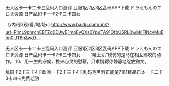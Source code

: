 无人区卡一卡二卡三乱码入口测评
亚服1区2区3区乱码APP下载
ドラえもんのエロま资源
日产乱码卡一卡2卡三卡四女


《/内/部/观/看/地/址👉http://www.baidu.com/link?url=PImL9pnrcnEBTZd0DJwE1moEyQXs0YpuTA91QfbU6RL0wbkiFlNcvMuEbn0iJT6n&wd》--

无人区卡一卡二卡三乱码入口测评
亚服1区2区3区乱码APP下载
ドラえもんのエロま资源
日产乱码卡一卡2卡三卡四女
　　“唛上趴”模仿的是马在相互踢咬的动作。
	10、用一生的守候，换来心灵的慰藉，只求博得你静静地绽放微笑。





乱码卡2卡三卡4卡欧洲一卡2卡三卡4卡乱码毛黑料正能量7181精品日本一卡二卡3卡四卡免费老狼

